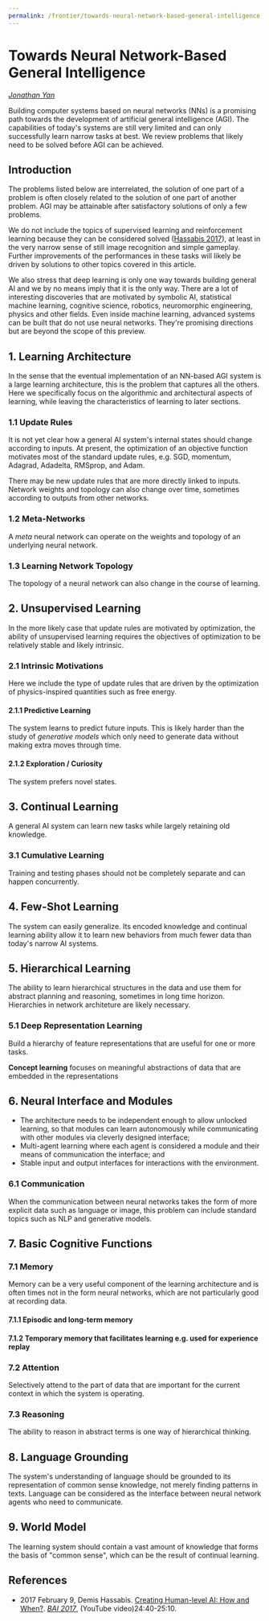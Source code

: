 ```yaml
---
permalink: /frontier/towards-neural-network-based-general-intelligence.html
---
```

# Towards Neural Network-Based General Intelligence

*[Jonathan Yan](mailto:jyan@realai.org)*

Building computer systems based on neural networks (NNs) is a promising path towards the development of artificial general intelligence (AGI). The capabilities of today's systems are still very limited and can only successfully learn narrow tasks at best. We review problems that likely need to be solved before AGI can be achieved. 

## Introduction 

The problems listed below are interrelated, the solution of one part of a problem is often closely related to the solution of one part of another problem. AGI may be attainable after satisfactory solutions of only a few problems.

We do not include the topics of supervised learning and reinforcement learning because they can be considered solved ([Hassabis 2017](https://www.youtube.com/watch?v=V0aXMTpZTfc)), at least in the very narrow sense of still image recognition and simple gameplay. Further improvements of the performances in these tasks will likely be driven by solutions to other topics covered in this article.

We also stress that deep learning is only one way towards building general AI and we by no means imply that it is the only way. There are a lot of interesting discoveries that are motivated by symbolic AI, statistical machine learning, cognitive science, robotics, neuromorphic engineering, physics and other fields. Even inside machine learning, advanced systems can be built that do not use neural networks. They're promising directions but are beyond the scope of this preview.

## 1. Learning Architecture

In the sense that the eventual implementation of an NN-based AGI system is a large learning architecture, this is the problem that captures all the others. Here we specifically focus on the algorithmic and architectural aspects of learning, while leaving the characteristics of learning to later sections.

### 1.1 Update Rules

It is not yet clear how a general AI system's internal states should change according to inputs. At present, the optimization of an objective function motivates most of the standard update rules, e.g. SGD, momentum, Adagrad, Adadelta, RMSprop, and Adam.

There may be new update rules that are more directly linked to inputs. Network weights and topology can also change over time, sometimes according to outputs from other networks.

### 1.2 Meta-Networks

A *meta* neural network can operate on the weights and topology of an underlying neural network.

### 1.3 Learning Network Topology

The topology of a neural network can also change in the course of learning.

## 2. Unsupervised Learning

In the more likely case that update rules are motivated by optimization, the ability of unsupervised learning requires the objectives of optimization to be relatively stable and likely intrinsic.

### 2.1 Intrinsic Motivations

Here we include the type of update rules that are driven by the optimization of physics-inspired quantities such as free energy.

#### 2.1.1 Predictive Learning

The system learns to predict future inputs. This is likely harder than the study of *generative models* which only need to generate data without making extra moves through time.

#### 2.1.2 Exploration / Curiosity

The system prefers novel states.

## 3. Continual Learning

A general AI system can learn new tasks while largely retaining old knowledge.

### 3.1 Cumulative Learning

Training and testing phases should not be completely separate and can happen concurrently. 

## 4. Few-Shot Learning

The system can easily generalize. Its encoded knowledge and continual learning ability allow it to learn new behaviors from much fewer data than today's narrow AI systems.

## 5. Hierarchical Learning

The ability to learn hierarchical structures in the data and use them for abstract planning and reasoning, sometimes in long time horizon. Hierarchies in network architeture are likely necessary.

### 5.1 Deep Representation Learning

Build a hierarchy of feature representations that are useful for one or more tasks.

**Concept learning** focuses on meaningful abstractions of data that are embedded in the representations

## 6. Neural Interface and Modules

* The architecture needs to be independent enough to allow unlocked learning, so that modules can learn autonomously while communicating with other modules via cleverly designed interface;
* Multi-agent learning where each agent is considered a module and their means of communication the interface; and
* Stable input and output interfaces for interactions with the environment.

### 6.1 Communication

When the communication between neural networks takes the form of more explicit data such as language or image, this problem can include standard topics such as NLP and generative models.

## 7. Basic Cognitive Functions

### 7.1 Memory

Memory can be a very useful component of the learning architecture and is often times not in the form neural networks, which are not particularly good at recording data.

#### 7.1.1 Episodic and long-term memory

#### 7.1.2 Temporary memory that facilitates learning e.g. used for experience replay

### 7.2 Attention

Selectively attend to the part of data that are important for the current context in which the system is operating.

### 7.3 Reasoning

The ability to reason in abstract terms is one way of hierarchical thinking.

## 8. Language Grounding

The system's understanding of language should be grounded to its representation of common sense knowledge, not merely finding patterns in texts. Language can be considered as the interface between neural network agents who need to communicate.

## 9. World Model

The learning system should contain a vast amount of knowledge that forms the basis of "common sense", which can be the result of continual learning.

## References

* 2017 February 9, Demis Hassabis. [Creating Human-level AI: How and When?](https://www.youtube.com/watch?v=V0aXMTpZTfc). *[BAI 2017](https://futureoflife.org/bai-2017/)*, (YouTube video)24:40-25:10.
